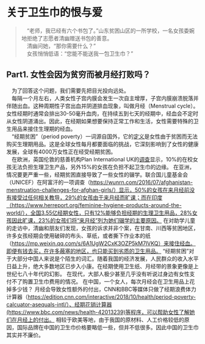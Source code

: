 # 关于卫生巾的恨与爱 
>&emsp;“老师，我已经有六个书包了。”山东贫困山区的一所学校，一名女孩委婉地拒绝了志愿者清幽赠送书包的善意。    
&emsp;清幽问她，“那你需要什么？”  
&emsp;女孩悄悄低语：“您能不能送我一包卫生巾？”    
## Part1. 女性会因为贫穷而被月经打败吗？
&emsp;为了回答这个问题，我们需要先把目光投向远处。  
&emsp;每隔一个月左右，人类女性子宫内膜会发生一次自主增厚，子宫内膜崩溃脱落并伴随出血。这种周期性子宫出血并阴道排血现象，叫做月经（Menstrual cycle）。女性经期时通常会排出30-50毫升血肉，在持续五到七天的经期中，经血会不定时从女性阴道涌出。因此，在经期如果想要保持正常工作和生活，女性需要特殊的卫生用品来接住生理期的经血。  
&emsp;“经期贫困”（period poverty）一词源自国外，它的[定义](https://www.collinsdictionary.com/submission/19192/period+poverty)是女性由于贫困而无法购买生理期用品。这是全球女性每月都要面临的挑战，它深刻影响到了女性的健康发展，全球有4000万女性正在经受经期贫困。  
&emsp;在欧洲，英国伦敦的慈善机构Plan International UK的[调查](https://plan-uk.org/media-centre/1-in-10-girls-have-been-unable-to-afford-sanitary-wear-survey-finds)显示，10%的在校女孩无法负担生理卫生产品，另外15%的女孩在负担不起卫生巾的边缘。
在亚洲，情况要更严重一些，经期贫困直接导致了一些女性的辍学。联合国儿童基金会（UNICEF）在阿富汗的一项调查（https://wunrn.com/2016/07/afghanistan-menstruation-challenges-for-afghan-girls/）显示，50%的女孩在来月经前没有接受过任何相关教导，29%的女孩由于来月经而旷课；而在印度（https://www.herreport.org/feminine-hygiene-products-around-the-world/），全国3.55亿经期女性，只有12%能够负担经期的生理卫生用品，28%女孩因此旷课，23%的女孩们将“来月经”列为她们辍学的主要原因。
在对助学儿童的走访中，清幽和朋友们发现，女孩的诉求并非个案，在甘南、川西等贫困地区，许多女孩经期会使用破碎的布头、草纸，或者撕下作业本的纸（https://mp.weixin.qq.com/s/6A1UgW2CxK3OZP5kM7lVKQ）来接住经血。即便有钱去买，在许多蔽塞的地区，也只能买到劣质的卫生用品。 
“经期贫困”对于大部分中国人来说是个陌生的词汇。随着我国的经济发展，人民群众的收入水平日益上升，绝大多数地区已步入小康。在经期使用卫生纸、月经带的景象更像是上世纪七八十年代的幻影。
在现代，大部人极少甚至几乎没有听说过身边有女性支付不了购置卫生巾费用的情况。
在中国，一个女人，每次月经会在卫生用品上花掉多少钱？
月经会导致女性额外的付出，CNN和BBC等媒体只做了经期浪费体力计算器（https://edition.cnn.com/interactive/2018/10/health/period-poverty-calcuator-asequals-intl/）、经期花销计算器(https://www.bbc.com/news/health-42013239)等程序，可以帮助女性了解她们在月经上的付出。
相较于欧美等地，由于我国的原材料、人工价格较低的原因，国际品牌在中国的卫生巾价格要略低一些，但并不低很多。因此中国的卫生巾其实并不廉价。
